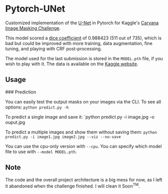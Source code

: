 # Pytorch-UNet
Customized implementation of the [U-Net](https://arxiv.org/pdf/1505.04597.pdf) in Pytorch for Kaggle's [Carvana Image Masking Challenge](https://www.kaggle.com/c/carvana-image-masking-challenge).

This model scored a [dice coefficient](https://en.wikipedia.org/wiki/S%C3%B8rensen%E2%80%93Dice_coefficient) of 0.988423 (511 out of 735), which is bad but could be improved with more training, data augmentation, fine tuning, and playing with CRF post-processing.

The model used for the last submission is stored in the `MODEL.pth` file, if you wish to play with it. The data is available on the [Kaggle website](https://www.kaggle.com/c/carvana-image-masking-challenge/data).

## Usage
### Prediction

You can easily test the output masks on your images via the CLI.
To see all options:
`python predict.py -h`

To predict a single image and save it:
`python predict.py -i image.jpg -o ouput.jpg

To predict a multiple images and show them without saving them:
`python predict.py -i image1.jpg image2.jpg --viz --no-save`

You can use the cpu-only version with `--cpu`.
You can specify which model file to use with `--model MODEL.pth`.

## Note
The code and the overall project architecture is a big mess for now, as I left it abandoned when the challenge finished. I will clean it Soon<sup>TM</sup>.
